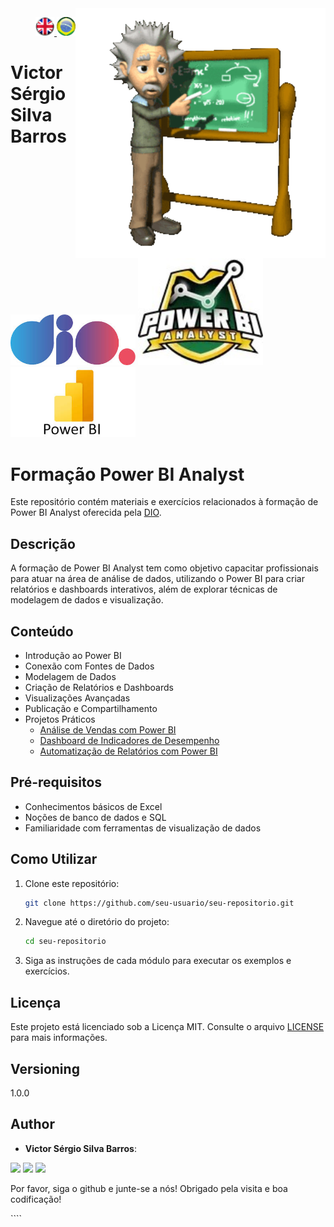 <img src="./img/gif v1.gif" min-width="400px" max-width="400px" width="400px" align="right" alt="Computador iuriCode">
<p>
  <div align="right"> 
<a href="./readme.md"> <img src="./img/LogoUK.png" alt="Logo UK" width="30"/></a><a href="./leiame.md"> <img src="./img/logoBrazil.png" alt="Logo Brasil" width="30"/> </a>
</div>
  <H1><b> Victor Sérgio Silva Barros </b> </H1>
  
</p> 

<img src="./img/dio.png" alt="DIO Logo" width="200"/>
<img src="./img/LogoBI.jpg" alt="Power BI Analyst Logo" width="200"/>
<img src="./img/LogoBI.jpeg" alt="Power BI Logo" width="200"/>

# Formação Power BI Analyst

Este repositório contém materiais e exercícios relacionados à formação de Power BI Analyst oferecida pela [DIO](https://web.dio.me/track/formacao-power-bi-analyst).

## Descrição

A formação de Power BI Analyst tem como objetivo capacitar profissionais para atuar na área de análise de dados, utilizando o Power BI para criar relatórios e dashboards interativos, além de explorar técnicas de modelagem de dados e visualização.

## Conteúdo

- Introdução ao Power BI
- Conexão com Fontes de Dados
- Modelagem de Dados
- Criação de Relatórios e Dashboards
- Visualizações Avançadas
- Publicação e Compartilhamento
- Projetos Práticos
  - [Análise de Vendas com Power BI](https://github.com/vicssb/Sales-Analysis-with-Power-BI)
  - [Dashboard de Indicadores de Desempenho](https://github.com/vicssb/Performance-Indicators-Dashboard)
  - [Automatização de Relatórios com Power BI](https://github.com/vicssb/Automating-Reports-with-Power-BI)

## Pré-requisitos

- Conhecimentos básicos de Excel
- Noções de banco de dados e SQL
- Familiaridade com ferramentas de visualização de dados

## Como Utilizar

1. Clone este repositório:
    ```sh
    git clone https://github.com/seu-usuario/seu-repositorio.git
    ```
2. Navegue até o diretório do projeto:
    ```sh
    cd seu-repositorio
    ```
3. Siga as instruções de cada módulo para executar os exemplos e exercícios.

## Licença

Este projeto está licenciado sob a Licença MIT. Consulte o arquivo [LICENSE](LICENSE) para mais informações.

## Versioning
 
1.0.0
 
 
## Author
 
* **Victor Sérgio Silva Barros**: 


<p align="left">
  <a href="mailto:vicssb@gmail.com" alt="Gmail" target = "_blank">
  <img src="https://img.shields.io/badge/-Gmail-FF0000?style=flat-square&labelColor=FF0000&logo=gmail&logoColor=white&link=mailto:vicssb@gmail.com" /></a>

  <a href="https://www.linkedin.com/in/victor-sergio-silva-barros/" alt="Linkedin" target = "_blank">
  <img src="https://img.shields.io/badge/-Linkedin-0e76a8?style=flat-square&logo=Linkedin&logoColor=white&link=https://www.linkedin.com/in/victor-sergio-silva-barros/" /></a>

  <a href="https://wa.me/+5512981328278" alt="WhatsApp" target = "_blank">
  <img src="https://img.shields.io/badge/-WhatsApp-25d366?style=flat-square&labelColor=25d366&logo=whatsapp&logoColor=white&link=https://wa.me/+5512987085327"/></a>

  </p>  

<p>Por favor, siga o github e junte-se a nós!
Obrigado pela visita e boa codificação!</p>
````


